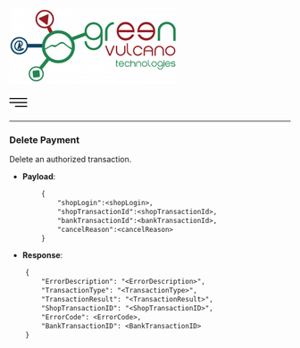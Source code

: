 [![gv-logo](img/logo.png)](http://www.greenvulcanotechnologies.com)

[<img src="img/index.png" width="32">](index.md)

----
### Delete Payment
Delete an authorized transaction.

- **Payload**:
```
        {
            "shopLogin":<shopLogin>,
            "shopTransactionId":<shopTransactionId>,
            "bankTransactionId":<bankTransactionId>,
            "cancelReason":<cancelReason>
        }
```

- **Response**:

```
    {
        "ErrorDescription": "<ErrorDescription>",
        "TransactionType": "<TransactionType>",
        "TransactionResult": "<TransactionResult>",
        "ShopTransactionID": "<ShopTransactionID>",
        "ErrorCode": <ErrorCode>,
        "BankTransactionID": <BankTransactionID>
    }
```
